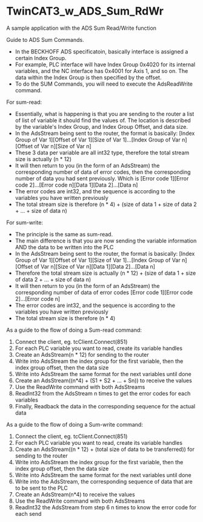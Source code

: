 # TwinCAT3_w_ADS_Sum_RdWr
A sample application with the ADS Sum Read/Write function

Guide to ADS Sum Commands.

+ In the BECKHOFF ADS specificatoin, basically interface is assigned a certain  Index Group.
+ For example, PLC interface will have Index Group 0x4020 for its internal variables, and the NC interface has 0x4001 for   Axis 1, and so on. The data within the Index Group is then specified by the offset. 
+ To do the SUM Commands, you will need to execute the AdsReadWrite command.

For sum-read:
+ Essentially, what is happening is that you are sending to the router a list of list of variable it should find the values of. The location is described by the variable's Index Group, and Index Group Offset, and data size.
+ In the AdsStream being sent to the router, the format is basically:
[Index Group of Var 1][Offset of Var 1][Size of Var 1]...[Index Group of Var n][Offset of Var n][Size of Var n]
+ These 3 data per variable are all int32 type, therefore the total stream size is actually (n * 12)
+ It will then return to you (in the form of an AdsStream) the corresponding number of data of error codes, then the corresponding number of data you had sent previously. Which is
[Error code 1][Error code 2]...[Error code n][Data 1][Data 2]...[Data n]
+ The error codes are int32, and the sequence is according to the variables you have written previously
+ The total stream size is therefore (n * 4) + (size of data 1 + size of data 2 + ... + size of data n)

For sum-write:
+ The principle is the same as sum-read.
+ The main difference is that you are now sending the variable information AND the data to be written into the PLC
+ In the AdsStream being sent to the router, the format is basically:
[Index Group of Var 1][Offset of Var 1][Size of Var 1]...[Index Group of Var n][Offset of Var n][Size of Var n][Data 1][Data 2]...[Data n]
+ Therefore the total stream size is actually (n * 12) + (size of data 1 + size of data 2 + ... + size of data n)
+ It will then return to you (in the form of an AdsStream) the corresponding number of data of error codes
[Error code 1][Error code 2]...[Error code n]
+ The error codes are int32, and the sequence is according to the variables you have written previously
+ The total stream size is therefore (n * 4)

As a guide to the flow of doing a Sum-read command:
1) Connect the client, eg. tcClient.Connect(851)
2) For each PLC variable you want to read, create its variable handles
3) Create an AdsStream(n * 12) for sending to the router
4) Write into AdsStream the index group for the first variable, then the index group offset, then the data size
5) Write into AdsStream the same format for the next variables until done
6) Create an AdsStream((n*4) + (S1 + S2 + ... + Sn)) to receive the values
7) Use the ReadWrite command with both AdsStreams
8) ReadInt32 from the AdsStream n times to get the error codes for each variables
9) Finally, Readback the data in the corresponding sequence for the actual data

As a guide to the flow of doing a Sum-write command:
1) Connect the client, eg. tcClient.Connect(851)
2) For each PLC variable you want to read, create its variable handles
3) Create an AdsStream((n * 12) + (total size of data to be transferred)) for sending to the router
4) Write into AdsStream the index group for the first variable, then the index group offset, then the data size
5) Write into AdsStream the same format for the next variables until done
4) Write into the AdsStream, the corresponding sequence of data that are to be sent to the PLC
6) Create an AdsStream(n*4) to receive the values
7) Use the ReadWrite command with both AdsStreams
8) ReadInt32 the AdsStream from step 6 n times to know the error code for each send
